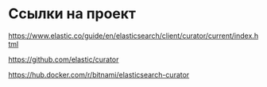 # Ссылки на проект

https://www.elastic.co/guide/en/elasticsearch/client/curator/current/index.html

https://github.com/elastic/curator

https://hub.docker.com/r/bitnami/elasticsearch-curator